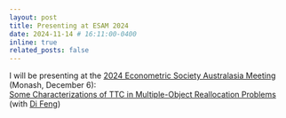 ```yaml
---
layout: post
title: Presenting at ESAM 2024
date: 2024-11-14 # 16:11:00-0400
inline: true
related_posts: false
---
```


I will be presenting at the [2024 Econometric Society Australasia Meeting](https://esam2024.org/) (Monash, December 6):\
[Some Characterizations of TTC in Multiple-Object Reallocation Problems](https://jacobcoreno.github.io/assets/pdf/JMP.pdf) (with [Di Feng](https://dfengecon.github.io/))

